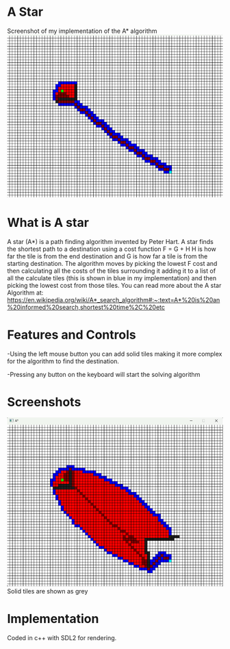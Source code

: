 # A Star

Screenshot of my implementation of the A* algorithm 
![screenshot](/docs/assets/screenshot3.png)

# What is A star
A star (A*) is a path finding algorithm invented by Peter Hart. A star finds the shortest path to a destination using a cost function F = G + H H is how far the tile is from the end destination and G is how far a tile is from the starting destination. The algorithm moves by picking the lowest F cost and then calculating all the costs of the tiles surrounding it adding it to a list of all the calculate tiles (this is shown in blue in my implementation) and then picking the lowest cost from those tiles. You can read more about the A star Algorithm at: https://en.wikipedia.org/wiki/A*_search_algorithm#:~:text=A*%20is%20an%20informed%20search,shortest%20time%2C%20etc

# Features and Controls

-Using the left mouse button you can add solid tiles making it more complex for the algorithm to find the destination.

-Pressing any button on the keyboard will start the solving algorithm 



# Screenshots
![screenshot](/docs/assets/screenshot4.png)
Solid tiles are shown as grey

# Implementation
Coded in c++ with SDL2 for rendering.




